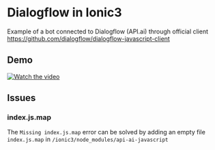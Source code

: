 # Dialogflow in Ionic3
Example of a bot connected to Dialogflow (API.ai) through official client https://github.com/dialogflow/dialogflow-javascript-client

## Demo
[![Watch the video]()](https://drive.google.com/open?id=14QwYxa2AbDAcNuAxuDK48Kw5mRhOJbZd)

## Issues
### index.js.map
The `Missing index.js.map` error can be solved by adding an empty file `index.js.map` in `/ionic3/node_modules/api-ai-javascript`
